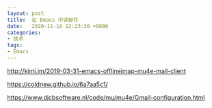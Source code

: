 ```yaml
---
layout: post
title:  在 Emacs 中读邮件
date:   2020-11-16 12:23:30 +0800
categories:
- 技术
tags:
- Emacs
---
```



http://kimi.im/2019-03-31-emacs-offlineimap-mu4e-mail-client

https://coldnew.github.io/6a7aa5c1/

https://www.djcbsoftware.nl/code/mu/mu4e/Gmail-configuration.html
